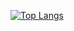 [![Top Langs](https://github-readme-stats.vercel.app/api/top-langs/?username=FluffyRudy)](https://github-readme-stats.vercel.app/api/top-langs/?username=FluffyRudy&langs_count=10)<br>

<!--
**FluffyRudy/FluffyRudy** is a ✨ _special_ ✨ repository because its `README.md` (this file) appears on your GitHub profile.

Here are some ideas to get you started:

- 🔭 I’m currently working on ...
- 🌱 I’m currently learning ...
- 👯 I’m looking to collaborate on ...
- 🤔 I’m looking for help with ...
- 💬 Ask me about ...
- 📫 How to reach me: ...
- 😄 Pronouns: ...
- ⚡ Fun fact: ...
-->
